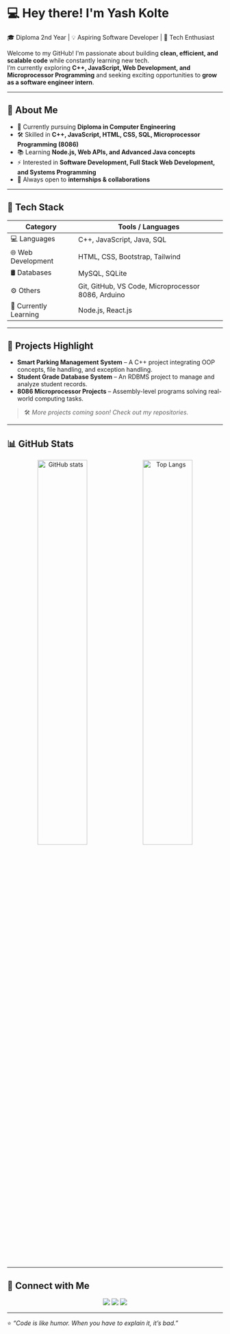 # 💻 Hey there! I'm Yash Kolte  

🎓 Diploma 2nd Year | 💡 Aspiring Software Developer | 🚀 Tech Enthusiast  

Welcome to my GitHub! I'm passionate about building **clean, efficient, and scalable code** while constantly learning new tech.  
I’m currently exploring **C++, JavaScript, Web Development, and Microprocessor Programming** and seeking exciting opportunities to **grow as a software engineer intern**.  

---

## 🌟 About Me
- 🎯 Currently pursuing **Diploma in Computer Engineering**  
- 🛠 Skilled in **C++, JavaScript, HTML, CSS, SQL, Microprocessor Programming (8086)**  
- 📚 Learning **Node.js, Web APIs, and Advanced Java concepts**  
- ⚡ Interested in **Software Development, Full Stack Web Development, and Systems Programming**  
- 🌱 Always open to **internships & collaborations**  

---

## 🧩 Tech Stack
| Category               | Tools / Languages |
|-----------------------|------------------|
| 💻 Languages          | C++, JavaScript, Java, SQL |
| 🌐 Web Development    | HTML, CSS, Bootstrap, Tailwind |
| 🛢 Databases          | MySQL, SQLite |
| ⚙️ Others             | Git, GitHub, VS Code, Microprocessor 8086, Arduino |
| 🔬 Currently Learning | Node.js, React.js |

---

## 🚀 Projects Highlight
- **Smart Parking Management System** – A C++ project integrating OOP concepts, file handling, and exception handling.  
- **Student Grade Database System** – An RDBMS project to manage and analyze student records.  
- **8086 Microprocessor Projects** – Assembly-level programs solving real-world computing tasks.  

> 🛠 *More projects coming soon! Check out my repositories.*  

---

## 📊 GitHub Stats
<p align="center">
  <img src="https://github-readme-stats.vercel.app/api?username=YashKolte&show_icons=true&theme=tokyonight" alt="GitHub stats" width="48%" />
  <img src="https://github-readme-stats.vercel.app/api/top-langs/?username=YashKolte&layout=compact&theme=tokyonight" alt="Top Langs" width="48%" />
</p>

---

## 🔗 Connect with Me
<p align="center">
  <a href="https://www.linkedin.com/in/YOUR-LINKEDIN/"><img src="https://img.shields.io/badge/LinkedIn-blue?logo=linkedin&logoColor=white" /></a>
  <a href="mailto:your.email@example.com"><img src="https://img.shields.io/badge/Email-red?logo=gmail&logoColor=white" /></a>
  <a href="https://github.com/YashKolte"><img src="https://img.shields.io/badge/GitHub-black?logo=github&logoColor=white" /></a>
</p>

---

⭐️ *“Code is like humor. When you have to explain it, it’s bad.”*  

